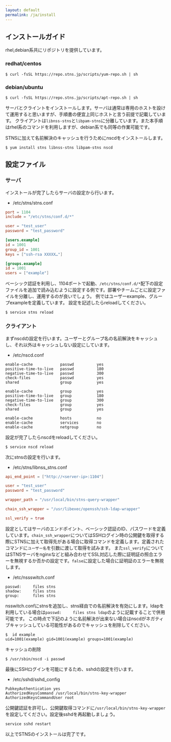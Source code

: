 ```yaml
---
layout: default
permalink: /ja/install
---
```


## インストールガイド
rhel,debian系共にリポジトリを提供しています。

### redhat/centos
```
$ curl -fsSL https://repo.stns.jp/scripts/yum-repo.sh | sh
```

### debian/ubuntu
```
$ curl -fsSL https://repo.stns.jp/scripts/apt-repo.sh | sh
```

サーバとクライントをインストールします。サーバは通常は専用のホストを設けて運用すると思いますが、手順書の便宜上同じホストと言う前提で記載しています。
クライアントは`libnss-stns`と`libpam-stns`に分離しています。また本手順はrhel系のコマンドを利用しますが、debian系でも同等の作業可能です。

STNSに加えて名前解決のキャッシュを行うためにnscdをインストールします。

```
$ yum install stns libnss-stns libpam-stns nscd
```

## 設定ファイル

### サーバ
インストールが完了したらサーバの設定から行います。

* /etc/stns/stns.conf

```toml
port = 1104
include = "/etc/stns/conf.d/*"

user = "test_user"
password = "test_password"

[users.example]
id = 1001
group_id = 1001
keys = ["ssh-rsa XXXXX…"]

[groups.example]
id = 1001
users = ["example"]

```

ベーシック認証を利用し、1104ポートで起動、`/etc/stns/conf.d/*`配下の設定ファイルを追加で読み込むように設定する例です。部署やチームごとに設定ファイルを分離し、運用するのが良いでしょう。
例ではユーザーexample、グループexampleを定義しています。
設定を記述したらreloadしてください。

```
$ service stns reload
```

### クライアント
まずnscdの設定を行います。ユーザーとグループ名の名前解決をキャッシュし、それ以外はキャッシュしない設定にしています。

* /etc/nscd.conf

```
enable-cache            passwd          yes
positive-time-to-live   passwd          180
negative-time-to-live   passwd          300
check-files             passwd          yes
shared                  group           yes

enable-cache            group           yes
positive-time-to-live   group           180
negative-time-to-live   group           300
check-files             group           yes
shared                  group           yes

enable-cache            hosts           no
enable-cache            services        no
enable-cache            netgroup        no
```

設定が完了したらnscdをreloadしてください。

```
$ service nscd reload
```

次にstnsの設定を行います。

* /etc/stns/libnss_stns.conf


```toml
api_end_point = ["http://<server-ip>:1104"]

user = "test_user"
password = "test_password"

wrapper_path = "/usr/local/bin/stns-query-wrapper"

chain_ssh_wrapper = "/usr/libexec/openssh/ssh-ldap-wrapper"

ssl_verify = true
```

設定としてはサーバのエンドポイント、ベーシック認証のID、パスワードを定義しています。`chain_ssh_wrapper`についてはSSHログイン時の公開鍵を取得する際にSTNSに加えて取得先がある場合に取得コマンドを定義します。定義されたコマンドに`ユーザー名`を引数に渡して取得を試みます。
また`ssl_verify`についてはSTNSサーバをnginxなどと組み合わせてSSL対応した際に証明証の照合エラーを無視するか否かの設定です。`false`に設定した場合に証明証のエラーを無視します。

* /etc/nssswitch.conf

```
passwd:     files stns
shadow:     files stns
group:      files stns
```

nsswitch.confにstnsを追加し、stns経由での名前解決を有効にします。ldapを利用している場合は`passwd:     files stns ldap`のように記載することで併用可能です。
この時点で下記のように名前解決が出来ない場合はnscdがネガティブキャッシュしている可能性があるのでキャッシュを削除してください。

```
$  id example
uid=1001(example) gid=1001(example) groups=1001(example)
```

キャッシュの削除
```
$ /usr/sbin/nscd -i passwd
```

最後にSSHログインを可能にするため、sshdの設定を行います。

* /etc/sshd/sshd_config

```
PubkeyAuthentication yes
AuthorizedKeysCommand /usr/local/bin/stns-key-wrapper
AuthorizedKeysCommandUser root
```

公開鍵認証を許可し、公開鍵取得コマンドに`/usr/local/bin/stns-key-wrapper`を設定してください。設定後sshdを再起動しましょう。

```
service sshd restart
```

以上でSTNSのインストールは完了です。
